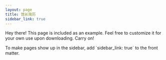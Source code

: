 ```yaml
---
layout: page
title: 馆长简历
sidebar_link: true
---
```


<p class="message">
  Hey there! This page is included as an example. Feel free to customize it
  for your own use upon downloading. Carry on!
</p>
To make pages show up in the sidebar, add `sidebar_link: true` to the front
matter.

